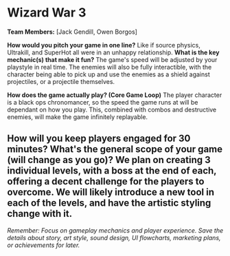 # Wizard War 3

**Team Members:** [Jack Gendill, Owen Borgos]

**How would you pitch your game in one line?**
Like if source physics, Ultrakill, and SuperHot all were in an unhappy relationship.
**What is the key mechanic(s) that make it fun?**
The game's speed will be adjusted by your playstyle in real time. The enemies will also be fully interactible, with the character being able to pick up and use the enemies as a shield against projectiles, or a projectile themselves.

**How does the game actually play? (Core Game Loop)**
The player character is a black ops chronomancer, so the speed the game runs at will be dependant on how you play. This, combined with combos and destructive enemies, will make the game infinitely replayable.

How will you keep players engaged for 30 minutes? What's the general scope of your game (will change as you go)?
We plan on creating 3 individual levels, with a boss at the end of each, offering a decent challenge for the players to overcome. We will likely introduce a new tool in each of the levels, and have the artistic styling change with it.
---
*Remember: Focus on gameplay mechanics and player experience. Save the details about story, art style, sound design, UI flowcharts, marketing plans, or achievements for later.*
